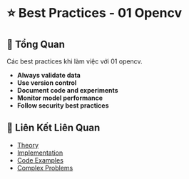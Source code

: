 # ⭐ Best Practices - 01 Opencv

## 🎯 Tổng Quan

Các best practices khi làm việc với 01 opencv.

- **Always validate data**
- **Use version control**
- **Document code and experiments**
- **Monitor model performance**
- **Follow security best practices**

## 🔗 Liên Kết Liên Quan

- [Theory](./THEORY_01_opencv.md)
- [Implementation](./IMPLEMENTATION_01_opencv.md)
- [Code Examples](./CODE_EXAMPLES_01_opencv.md)
- [Complex Problems](./COMPLEX_PROBLEMS.md)
